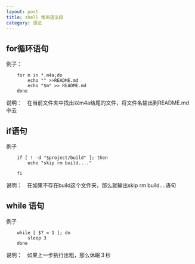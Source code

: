 ```yaml
---
layout: post
title: shell 常用语法段
category: 语法
---
```



for循环语句
-------

例子：

		for m in *.m4a;do
			echo "" >>README.md
			echo "$m" >> README.md
		done

说明：　在当前文件夹中找出以m4a结尾的文件，将文件名输出到README.md中去

if语句
------

例子

		if [ ! -d "$project/build" ]; then
			echo "skip rm build...."
			
		fi

说明：　在如果不存在build这个文件夹，那么就输出skip rm build....语句

while 语句
-------

例子

 		while [ $? = 1 ]; do
			sleep 3	 
	 	done

说明：　如果上一步执行出粗，那么休眠３秒
